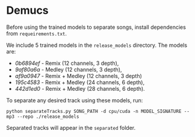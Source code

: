 # Demucs

Before using the trained models to separate songs, install dependencies from `requeirements.txt`.

We include 5 trained models in the `release_models` directory. The models are:
- *0b6894ef* - Remix (12 channels, 3 depth), 
- *9af80a6a* - Medley (12 channels, 3 depth), 
- *af9a0947* - Remix + Medley (12 channels, 3 depth)
- *195c4583* - Remix + Medley (24 channels, 6 depth), 
- *442d1ed0* - Remix + Medley (28 channels, 6 depth).

To separate any desired track using these models, run:
```
python separateTracks.py SONG_PATH -d cpu/cuda -n MODEL_SIGNATURE --mp3 --repo ./release_models
```
Separated tracks will appear in the `separated` folder.